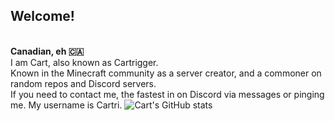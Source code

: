 ## Welcome!
<br>**Canadian, eh 🇨🇦**
<br>I am Cart, also known as Cartrigger.
<br>Known in the Minecraft community as a server creator, and a commoner on random repos and Discord servers.
<br>If you need to contact me, the fastest in on Discord via messages or pinging me. My username is Cartri.
![Cart's GitHub stats](https://github-readme-stats.vercel.app/api?username=cartrigger&show_icons=true&theme=dark)
